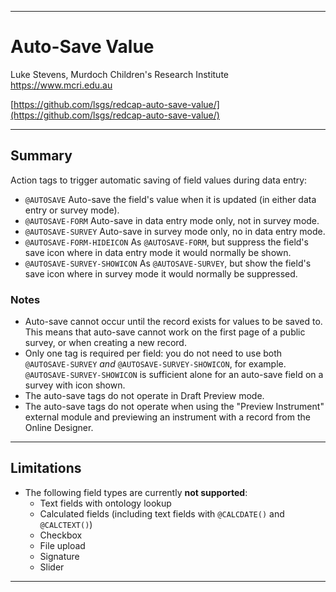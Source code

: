 ********************************************************************************
# Auto-Save Value

Luke Stevens, Murdoch Children's Research Institute https://www.mcri.edu.au

[https://github.com/lsgs/redcap-auto-save-value/](https://github.com/lsgs/redcap-auto-save-value/)

********************************************************************************
## Summary

Action tags to trigger automatic saving of field values during data entry:
- `@AUTOSAVE` Auto-save the field's value when it is updated (in either data entry or survey mode).
- `@AUTOSAVE-FORM` Auto-save in data entry mode only, not in survey mode.
- `@AUTOSAVE-SURVEY` Auto-save in survey mode only, no in data entry mode.
- `@AUTOSAVE-FORM-HIDEICON` As `@AUTOSAVE-FORM`, but suppress the field's save icon where in data entry mode it would normally be shown.
- `@AUTOSAVE-SURVEY-SHOWICON` As `@AUTOSAVE-SURVEY`, but show the field's save icon where in survey mode it would normally be suppressed.

### Notes
- Auto-save cannot occur until the record exists for values to be saved to. This means that auto-save cannot work on the first page of a public survey, or when creating a new record.
- Only one tag is required per field: you do not need to use both `@AUTOSAVE-SURVEY` _and_ `@AUTOSAVE-SURVEY-SHOWICON`, for example. `@AUTOSAVE-SURVEY-SHOWICON` is sufficient alone for an auto-save field on a survey with icon shown.
- The auto-save tags do not operate in Draft Preview mode.
- The auto-save tags do not operate when using the "Preview Instrument" external module and previewing an instrument with a record from the Online Designer.

********************************************************************************
## Limitations

- The following field types are currently **not supported**:
    - Text fields with ontology lookup
    - Calculated fields (including text fields with `@CALCDATE()` and `@CALCTEXT()`)
    - Checkbox
    - File upload
    - Signature
    - Slider

********************************************************************************